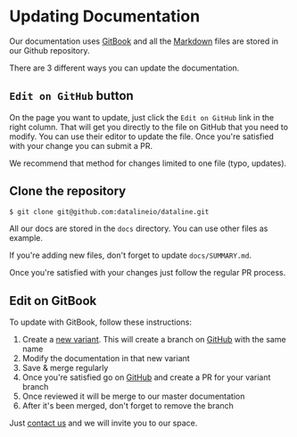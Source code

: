 # Updating Documentation

Our documentation uses [GitBook](https://gitbook.com) and all the [Markdown](https://guides.github.com/features/mastering-markdown/) files are stored in our Github repository.

There are 3 different ways you can update the documentation.

## `Edit on GitHub` button

On the page you want to update, just click the `Edit on GitHub` link in the right column. That will get you directly to the file on GitHub that you need to modify. You can use their editor to update the file. Once you're satisfied with your change you can submit a PR.

We recommend that method for changes limited to one file \(typo, updates\).

## Clone the repository

```bash
$ git clone git@github.com:datalineio/dataline.git
```

All our docs are stored in the `docs` directory. You can use other files as example.

If you're adding new files, don't forget to update `docs/SUMMARY.md`.

Once you're satisfied with your changes just follow the regular PR process.

## Edit on GitBook

To update with GitBook, follow these instructions:

1. Create a [new variant](https://docs.gitbook.com/editing-content/variants#create-a-variant). This will create a branch on [GitHub](https://github.com/datalineio/dataline) with the same name
2. Modify the documentation in that new variant
3. Save & merge regularly
4. Once you're satisfied go on [GitHub](https://github.com/datalineio/dataline) and create a PR for your variant branch
5. Once reviewed it will be merge to our master documentation
6. After it's been merged, don't forget to remove the branch

Just [contact us](mailto:hey@dataline.io) and we will invite you to our space.

